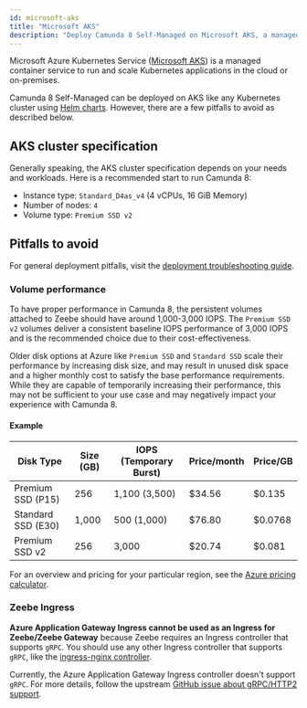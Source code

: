 ```yaml
---
id: microsoft-aks
title: "Microsoft AKS"
description: "Deploy Camunda 8 Self-Managed on Microsoft AKS, a managed container service to run and scale Kubernetes applications in the cloud or on-premises."
---
```


Microsoft Azure Kubernetes Service ([Microsoft AKS](https://azure.microsoft.com/en-us/products/kubernetes-service/))
is a managed container service to run and scale Kubernetes applications in the cloud or on-premises.

Camunda 8 Self-Managed can be deployed on AKS like any Kubernetes cluster using [Helm charts](../deploy.md). However, there are a few pitfalls to avoid as described below.

## AKS cluster specification

Generally speaking, the AKS cluster specification depends on your needs and workloads.
Here is a recommended start to run Camunda 8:

- Instance type: `Standard_D4as_v4` (4 vCPUs, 16 GiB Memory)
- Number of nodes: `4`
- Volume type: `Premium SSD v2`

## Pitfalls to avoid

For general deployment pitfalls, visit the [deployment troubleshooting guide](../../troubleshooting.md).

### Volume performance

To have proper performance in Camunda 8, the persistent volumes attached to Zeebe should have around 1,000-3,000 IOPS. The `Premium SSD v2` volumes deliver a consistent baseline IOPS performance
of 3,000 IOPS and is the recommended choice due to their cost-effectiveness.

Older disk options at Azure like `Premium SSD` and `Standard SSD` scale their performance by increasing disk size, and may result in unused disk space and a higher monthly cost to satisfy the base performance requirements. While they are capable of temporarily increasing their performance, this may not be sufficient to your use case and may negatively impact your experience with Camunda 8.

#### Example

| **Disk Type**      | **Size (GB)** | **IOPS (Temporary Burst)** | **Price/month** | **Price/GB** |
| ------------------ | ------------- | -------------------------- | --------------- | ------------ |
| Premium SSD (P15)  | 256           | 1,100 (3,500)              | $34.56          | $0.135       |
| Standard SSD (E30) | 1,000         | 500 (1,000)                | $76.80          | $0.0768      |
| Premium SSD v2     | 256           | 3,000                      | $20.74          | $0.081       |

For an overview and pricing for your particular region, see the [Azure pricing calculator](https://azure.microsoft.com/en-us/pricing/details/managed-disks).

### Zeebe Ingress

**Azure Application Gateway Ingress cannot be used as an Ingress for Zeebe/Zeebe Gateway** because Zeebe requires an Ingress controller that supports `gRPC`. You should use any other Ingress controller that supports `gRPC`, like the [ingress-nginx controller](https://github.com/kubernetes/ingress-nginx).

Currently, the Azure Application Gateway Ingress controller doesn't support `gRPC`. For more details, follow the upstream [GitHub issue about gRPC/HTTP2 support](https://github.com/Azure/application-gateway-kubernetes-ingress/issues/1015).
